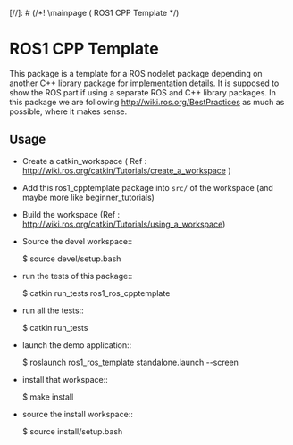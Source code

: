 <!--- Kind of hackish way to make it work on github and Doxygen) -->

[//]: # (/*! \mainpage ( ROS1 CPP Template */)

ROS1 CPP Template
=================

This package is a template for a ROS nodelet package depending on another C++ library package for implementation details.
It is supposed to show the ROS part if using a separate ROS and C++ library packages.
In this package we are following http://wiki.ros.org/BestPractices as much as possible, where it makes sense.

Usage
-----

- Create a catkin_workspace ( Ref : http://wiki.ros.org/catkin/Tutorials/create_a_workspace )
- Add this ros1_cpptemplate package into ``src/`` of the workspace (and maybe more like beginner_tutorials)
- Build the workspace (Ref : http://wiki.ros.org/catkin/Tutorials/using_a_workspace)
- Source the devel workspace::

    $ source devel/setup.bash

- run the tests of this package::

    $ catkin run_tests ros1_ros_cpptemplate

- run all the tests::

    $ catkin run_tests

- launch the demo application::

    $ roslaunch ros1_ros_template standalone.launch --screen

- install that workspace::

    $ make install

- source the install workspace::

    $ source install/setup.bash




